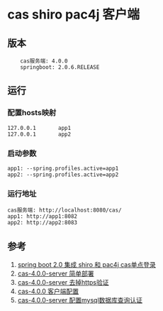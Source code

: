 # cas shiro pac4j 客户端

## 版本
```
    cas服务端: 4.0.0
    springboot: 2.0.6.RELEASE
```

## 运行
### 配置hosts映射
```
127.0.0.1       app1
127.0.0.1       app2
```

### 启动参数
```
app1: --spring.profiles.active=app1
app2: --spring.profiles.active=app2
```

### 运行地址
```
cas服务端: http://localhost:8080/cas/
app1: http://app1:8082
app2: http://app2:8083
```

## 参考
1. [spring boot 2.0 集成 shiro 和 pac4j cas单点登录](http://www.cnblogs.com/suiyueqiannian/p/9359597.html)
2. [cas-4.0.0-server 简单部署](https://blog.csdn.net/c1481118216/article/details/80396851)
3. [cas-4.0.0-server 去掉https验证](https://blog.csdn.net/c1481118216/article/details/80397284)
4. [cas-4.0.0 客户端配置](https://blog.csdn.net/c1481118216/article/details/80411369)
5. [cas-4.0.0-server 配置mysql数据库查询认证](https://blog.csdn.net/c1481118216/article/details/80402622)

